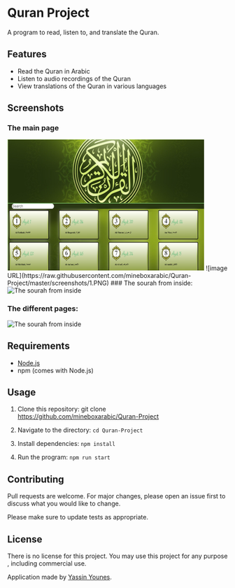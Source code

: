 # Quran Project

A program to read, listen to, and translate the Quran.

## Features
- Read the Quran in Arabic
- Listen to audio recordings of the Quran
- View translations of the Quran in various languages

## Screenshots
### The main page

<img src="https://raw.githubusercontent.com/mineboxarabic/Quran-Project/master/screenshots/1.PNG" alt="The main page" height="300" width="450"/>
![image URL](https://raw.githubusercontent.com/mineboxarabic/Quran-Project/master/screenshots/1.PNG)
### The sourah from inside:

<img src="../master/screenshots/1.gif" alt="The sourah from inside" height="300" width="450">

### The different pages:

<img src="../master/screenshots/2.gif" alt="The sourah from inside" height="300" width="450">



## Requirements
- [Node.js](https://nodejs.org/)
- npm (comes with Node.js)

## Usage

1. Clone this repository:
git clone https://github.com/mineboxarabic/Quran-Project

2. Navigate to the directory:
``` cd Quran-Project ```

3. Install dependencies:
```npm install```

4. Run the program:
```npm run start```

## Contributing

Pull requests are welcome. For major changes, please open an issue first to discuss what you would like to change.

Please make sure to update tests as appropriate.

## License
There is no license for this project. You may use this project for any purpose , including commercial use.

Application made by [Yassin Younes](http://yassinyounes.com/).
